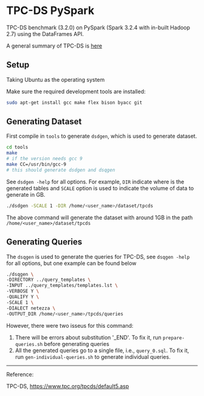 # TPC-DS PySpark

TPC-DS benchmark (3.2.0) on PySpark (Spark 3.2.4 with in-built Hadoop 2.7) using the DataFrames API.

A general summary of TPC-DS is [here](https://medium.com/hyrise/a-summary-of-tpc-ds-9fb5e7339a35)

## Setup

Taking Ubuntu as the operating system

Make sure the required development tools are installed:

```bash 
sudo apt-get install gcc make flex bison byacc git
```

## Generating Dataset

First compile in `tools` to generate `dsdgen`, which is used to generate dataset.

```bash
cd tools
make
# if the version needs gcc 9 
make CC=/usr/bin/gcc-9
# this should generate dsdgen and dsqgen
```

See `dsdgen -help` for all options. For example, `DIR` indicate where is the generated tables and `SCALE` option is used to indicate the volume of data to generate in GB. 

```bash
./dsdgen -SCALE 1 -DIR /home/<user_name>/dataset/tpcds
```

The above command will generate the dataset with around 1GB in the path `/home/<user_name>/dataset/tpcds`


## Generating Queries

The `dsqgen` is used to generate the queries for TPC-DS, see `dsqgen -help` for all options, but one example can be found below

```bash
./dsqgen \
-DIRECTORY ../query_templates \
-INPUT ../query_templates/templates.lst \ 
-VERBOSE Y \
-QUALIFY Y \
-SCALE 1 \
-DIALECT netezza \ 
-OUTPUT_DIR /home/<user_name>/tpcds/queries
```

However, there were two isseus for this command: 

1. There will be errors about substitution '_END'. To fix it, run `prepare-queries.sh` before generating queries
2. All the generated queries go to a single file, i.e., `query_0.sql`. To fix it, run `gen-individual-queries.sh` to generate individual queries.

---
Reference:

TPC-DS, https://www.tpc.org/tpcds/default5.asp

